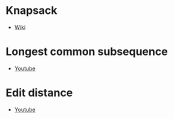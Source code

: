 # Knapsack

- [Wiki](https://www.wikiwand.com/en/Knapsack_problem)

# Longest common subsequence

- [Youtube](https://youtu.be/ASoaQq66foQ)

# Edit distance

- [Youtube](https://youtu.be/MiqoA-yF-0M)
